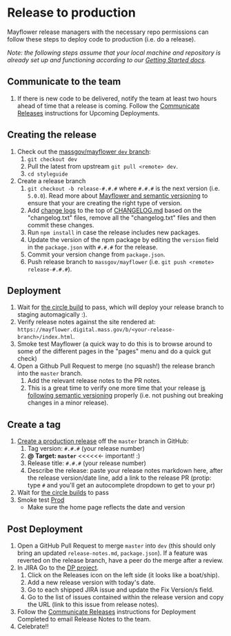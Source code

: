 # Release to production
Mayflower release managers with the necessary repo permissions can follow these steps to deploy code to production (i.e. do a release).

*Note: the following steps assume that your local machine and repository is already set up and functioning according to our [Getting Started docs](../.github/CONTRIBUTING.md#getting-started).*

## Communicate to the team
1. If there is new code to be delivered, notify the team at least two hours ahead of time that a release is coming. Follow the [Communicate Releases](https://wiki.state.ma.us/display/massgovredesign/Communicating+Releases) instructions for Upcoming Deployments.

## Creating the release
1. Check out the [massgov/mayflower `dev` branch](https://github.com/massgov/mayflower/commits/dev):
    1. `git checkout dev`
    1. Pull the latest from upstream `git pull <remote> dev`.
    1. `cd styleguide`
1. Create a release branch
    1. `git checkout -b release-#.#.#` where `#.#.#` is the next version (i.e. `5.0.0`).  Read more about [Mayflower and semantic versioning](docs/versioning.md) to ensure that your are creating the right type of version.
    1. Add [change logs](https://github.com/massgov/mayflower/blob/dev/changelogs) to the top of [CHANGELOG.md](../CHANGELOG.md) based on the "changelog.txt" files, remove all the "changelog.txt" files and then commit these changes.
    1. Run `npm install` in case the release includes new packages.
    1. Update the version of the npm package by editing the `version` field in the `package.json` with `#.#.#` for the release.
    1. Commit your version change from `package.json`.
    1. Push release branch to `massgov/mayflower` (i.e. `git push <remote> release-#.#.#`).

## Deployment  
1. Wait for [the circle build](https://circleci.com/gh/massgov/mayflower) to pass, which will deploy your release branch to staging automagically :).
1. Verify release notes against the site rendered at: `https://mayflower.digital.mass.gov/b/<your-release-branch>/index.html`.
1. Smoke test Mayflower (a quick way to do this is to browse around to some of the different pages in the "pages" menu and do a quick gut check)
1. Open a Github Pull Request to merge (no squash!) the release branch into the `master` branch.
    1. Add the relevant release notes to the PR notes.
    1. This is a great time to verify one more time that your release [is following semantic versioning](versioning.md) properly (i.e. not pushing out breaking changes in a minor release).

## Create a tag
1. [Create a production release](https://help.github.com/articles/creating-releases/) off the `master` branch in GitHub:
    1. Tag version: `#.#.#` (your release number)
    1. **@ Target: `master`** <<<<<<- important! :)
    1. Release title: `#.#.#` (your release number)
    1. Describe the release: paste your release notes markdown here, after the release version/date line, add a link to the release PR (protip: type `#` and you'll get an autocomplete dropdown to get to your pr)
1. Wait for [the circle builds](https://circleci.com/gh/massgov/mayflower) to pass
1. Smoke test [Prod](http://mayflower.digital.mass.gov)
    - Make sure the home page reflects the date and version

## Post Deployment
1. Open a GitHub Pull Request to merge `master` into `dev` (this should only bring an updated `release-notes.md`, `package.json`). If a feature was reverted on the release branch, have a peer do the merge after a review.
1. In JIRA Go to the [DP project](https://jira.state.ma.us/projects/DP/).
    1. Click on the Releases icon on the left side (it looks like a boat/ship).
    1. Add a new release version with today's date.
    1. Go to each shipped JIRA issue and update the Fix Version/s field.
    1. Go to the list of issues contained within the release version and copy the URL (link to this issue from release notes).
1. Follow the [Communicate Releases](https://wiki.state.ma.us/display/massgovredesign/Communicating+Releases) instructions for Deployment Completed to email Release Notes to the team.
1. Celebrate!!
